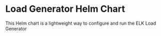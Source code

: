 # Load Generator Helm Chart

This Helm chart is a lightweight way to configure and run the ELK Load Generator
